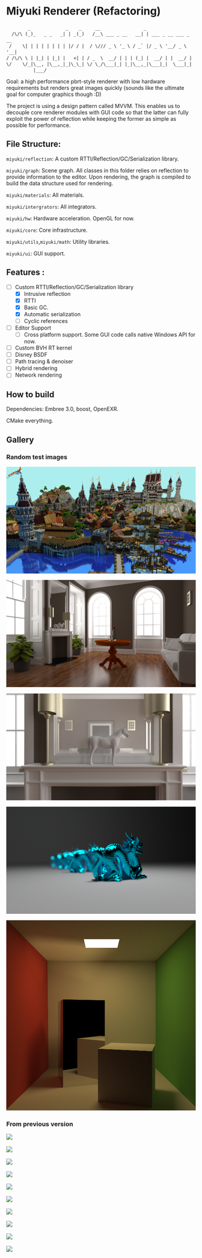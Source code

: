 

# Miyuki Renderer (Refactoring)

```
        _             _    _     __                _
  /\/\ (_)_   _ _   _| | _(_)   /__\ ___ _ __   __| | ___ _ __ ___ _ __
 /    \| | | | | | | | |/ / |  / \/// _ \ '_ \ / _` |/ _ \ '__/ _ \ '__|
/ /\/\ \ | |_| | |_| |   <| | / _  \  __/ | | | (_| |  __/ | |  __/ |
\/    \/_|\__, |\__,_|_|\_\_| \/ \_/\___|_| |_|\__,_|\___|_|  \___|_|
          |___/
```

Goal: a high performance pbrt-style renderer with low hardware requirements but renders great images quickly (sounds like the ultimate goal for computer graphics though :D)



The project is using a design pattern called MVVM. This enables us to decouple core renderer modules with GUI code so that the latter can fully exploit the power of reflection while keeping the former as simple as possible for performance.

## File Structure:

`miyuki/reflection`: A custom RTTI/Reflection/GC/Serialization library. 

`miyuki/graph`: Scene graph. All classes in this folder relies on reflection to provide information to the editor. Upon rendering, the graph is compiled to build the data structure used for rendering.

`miyuki/materials`: All materials.

`miyuki/intergrators`: All integrators.

`miyuki/hw`: Hardware acceleration. OpenGL for now.

`miyuki/core`: Core infrastructure.

`miyuki/utils`,`miyuki/math`: Utility libraries.

`miyuki/ui`: GUI support.

## Features :
- [ ] Custom RTTI/Reflection/GC/Serialization library
  - [x] Intrusive reflection
  - [x] RTTI
  - [x] Basic GC. 
  - [x] Automatic serialization
  - [ ] Cyclic references
- [ ] Editor Support
  - [ ] Cross platform support. Some GUI code calls native Windows API for now.
- [ ] Custom BVH RT kernel
- [ ] Disney BSDF
- [ ] Path tracing & denoiser
- [ ] Hybrid rendering
- [ ] Network rendering 

## How to build

Dependencies: Embree 3.0, boost, OpenEXR.

CMake everything. 

## Gallery 
### Random test images
![](gallery/mc.png)

![](gallery/fireplace_room_8k.png)

![](gallery/fireplace_room.png)

![](gallery/dof.png)

![](gallery/cornell_box.png)

### From previous version

![](gallery/living_room.png)

![](gallery/breakfast_room.png)

![](gallery/veach.png)

![](gallery/sibenik.png)

![](gallery/vokselia_spawn_pr0.1.png)

![](gallery/ring.png)

![](gallery/sportsCar.png)

![](gallery/conference.png)

![](gallery/vokselia_spawn.png)

![](gallery/tough_box.png)


